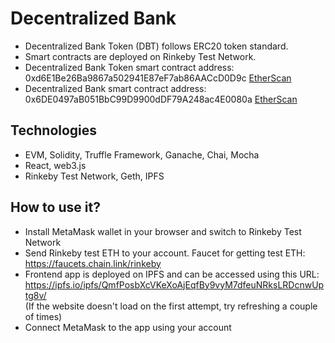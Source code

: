 # Decentralized Bank
- Decentralized Bank Token (DBT) follows ERC20 token standard.
- Smart contracts are deployed on Rinkeby Test Network.
- Decentralized Bank Token smart contract address: 0xd6E1Be26Ba9867a502941E87eF7ab86AACcD0D9c [EtherScan](https://rinkeby.etherscan.io/token/0xd6E1Be26Ba9867a502941E87eF7ab86AACcD0D9c) 
- Decentralized Bank smart contract address: 0x6DE0497aB051BbC99D9900dDF79A248ac4E0080a [EtherScan](https://rinkeby.etherscan.io/address/0x6DE0497aB051BbC99D9900dDF79A248ac4E0080a)

## Technologies
- EVM, Solidity, Truffle Framework, Ganache, Chai, Mocha
- React, web3.js
- Rinkeby Test Network, Geth, IPFS

## How to use it?
- Install MetaMask wallet in your browser and switch to Rinkeby Test Network
- Send Rinkeby test ETH to your account. Faucet for getting test ETH: https://faucets.chain.link/rinkeby
- Frontend app is deployed on IPFS and can be accessed using this URL: https://ipfs.io/ipfs/QmfPosbXcVKeXoAjEqfBy9vyM7dfeuNRksLRDcnwUptg8v/ <br />(If the website doesn't load on the first attempt, try refreshing a couple of times)
- Connect MetaMask to the app using your account

